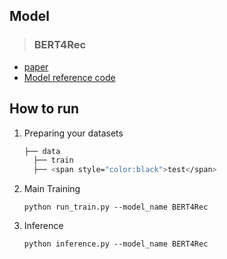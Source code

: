 ## Model
> ### BERT4Rec
- [paper](https://arxiv.org/abs/1904.06690v2)
- [Model reference code](https://github.com/jaywonchung/BERT4Rec-VAE-Pytorch)

## How to run

1. Preparing your datasets
    ```bash
    ├── data
      ├── train
      ├── <span style="color:black">test</span>     
    ```

2. Main Training
   ```
   python run_train.py --model_name BERT4Rec 
   ```

3. Inference
   ```
   python inference.py --model_name BERT4Rec 
   ```
